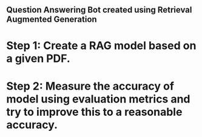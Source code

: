 ## Question Answering Bot created using Retrieval Augmented Generation


# Step 1: Create a RAG model based on a given PDF.
# Step 2: Measure the accuracy of model using evaluation metrics and try to improve this to a reasonable accuracy.
